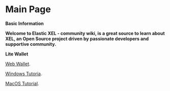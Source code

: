 # Main Page

**Basic Information**

**Welcome to Elastic XEL - community wiki, is a great source to learn about XEL, an Open Source project driven by passionate developers and supportive community.**

**Lite Wallet**
<p> <a href="http://167.99.39.104/web-wallet">Web Wallet</a>.</p>
<p> <a href="http://167.99.39.104/windows-tutorial">Windows Tutoria</a>.</p>
<p> <a href="http://167.99.39.104/mac-os-tutorial">MacOS Tutorial</a>.</p>


